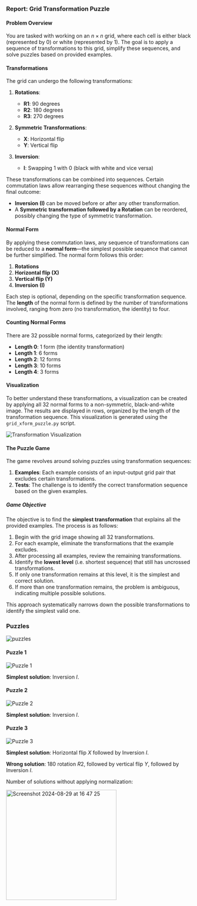 ### Report: Grid Transformation Puzzle

#### Problem Overview

You are tasked with working on an $n \times n$ grid, where each cell is either black (represented by 0) or white (represented by 1). The goal is to apply a sequence of transformations to this grid, simplify these sequences, and solve puzzles based on provided examples.

#### Transformations

The grid can undergo the following transformations:

1. **Rotations**:
   - **R1**: 90 degrees
   - **R2**: 180 degrees
   - **R3**: 270 degrees

2. **Symmetric Transformations**:
   - **X**: Horizontal flip
   - **Y**: Vertical flip

3. **Inversion**:
   - **I**: Swapping 1 with 0 (black with white and vice versa)

These transformations can be combined into sequences. Certain commutation laws allow rearranging these sequences without changing the final outcome:

- **Inversion (I)** can be moved before or after any other transformation.
- A **Symmetric transformation followed by a Rotation** can be reordered, possibly changing the type of symmetric transformation.

#### Normal Form

By applying these commutation laws, any sequence of transformations can be reduced to a **normal form**—the simplest possible sequence that cannot be further simplified. The normal form follows this order:

1. **Rotations**
2. **Horizontal flip (X)**
3. **Vertical flip (Y)**
4. **Inversion (I)**

Each step is optional, depending on the specific transformation sequence. The **length** of the normal form is defined by the number of transformations involved, ranging from zero (no transformation, the identity) to four.

#### Counting Normal Forms

There are 32 possible normal forms, categorized by their length:

- **Length 0**: 1 form (the identity transformation)
- **Length 1**: 6 forms
- **Length 2**: 12 forms
- **Length 3**: 10 forms
- **Length 4**: 3 forms

#### Visualization

To better understand these transformations, a visualization can be created by applying all 32 normal forms to a non-symmetric, black-and-white image. The results are displayed in rows, organized by the length of the transformation sequence. This visualization is generated using the `grid_xform_puzzle.py` script.

![Transformation Visualization](https://github.com/user-attachments/assets/25c94be0-d4e7-4d01-9d97-5bef8980122e)

#### The Puzzle Game

The game revolves around solving puzzles using transformation sequences:

1. **Examples**: Each example consists of an input-output grid pair that excludes certain transformations.
2. **Tests**: The challenge is to identify the correct transformation sequence based on the given examples.

##### Game Objective

The objective is to find the **simplest transformation** that explains all the provided examples. The process is as follows:

1. Begin with the grid image showing all 32 transformations.
2. For each example, eliminate the transformations that the example excludes.
3. After processing all examples, review the remaining transformations.
4. Identify the **lowest level** (i.e. shortest sequence) that still has uncrossed transformations.
5. If only one transformation remains at this level, it is the simplest and correct solution.
6. If more than one transformation remains, the problem is ambiguous, indicating multiple possible solutions.

This approach systematically narrows down the possible transformations to identify the simplest valid one.

### Puzzles

![puzzles](https://github.com/user-attachments/assets/e2dc5f3a-0293-4169-b482-fb4f595d2e9b)


#### Puzzle 1

![Puzzle 1](https://github.com/user-attachments/assets/d8300687-791b-40ab-8f24-7390606f399e)

**Simplest solution**: Inversion $`I`$.

#### Puzzle 2

![Puzzle 2](https://github.com/user-attachments/assets/63e7b788-83ee-44f7-8c97-f529119e5a13)

**Simplest solution**: Inversion $`I`$.

#### Puzzle 3

![Puzzle 3](https://github.com/user-attachments/assets/686bc595-f90e-444d-9973-60a2ef5e5d36)

**Simplest solution**: Horizontal flip $`X`$ followed by Inversion $`I`$.

**Wrong solution**: 180 rotation $`R2`$, followed by vertical flip $`Y`$, followed by Inversion $`I`$.

Number of solutions without applying normalization:

<img width="300" alt="Screenshot 2024-08-29 at 16 47 25" src="https://github.com/user-attachments/assets/da18a2a0-f458-49d2-8b66-084ab8810b02">
